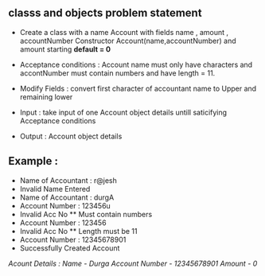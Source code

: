 ## classs and objects problem statement 
- Create a class with a name Account with fields name , amount , accountNumber Constructor Account(name,accountNumber) and amount starting **default = 0**
- Acceptance conditions : Account name must only have characters and accontNumber must contain numbers and have length = 11. 
- Modify Fields :   convert first character of accountant name to Upper and remaining lower
      
       
- Input : take input of one Account object details untill saticifying Acceptance conditions
- Output : Account object details
      
      
      
## Example :
  - Name of Accountant : r@jesh
  - Invalid Name Entered
  - Name of Accountant : durgA
  - Account Number : 123456u
  - Invalid Acc No ** Must contain numbers
  - Account Number : 123456
  - Invalid Acc No ** Length must be 11
  - Account Number : 12345678901
  - Successfully Created Account


*Acount Details :*
*Name - Durga*
*Account Number - 12345678901*
*Amount - 0*

      
